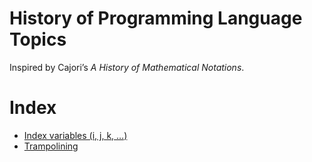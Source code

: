 # History of Programming Language Topics

Inspired by Cajori’s _A History of Mathematical Notations_.

# Index

* [Index variables (i, j, k, …)](topics/index-variables.md)
* [Trampolining](topics/trampolining.md)

